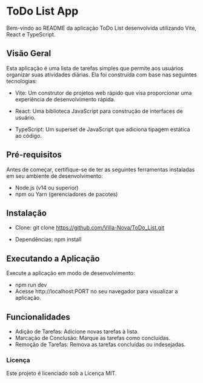 # ToDo List App

Bem-vindo ao README da aplicação ToDo List desenvolvida utilizando Vite, React e TypeScript.

## Visão Geral
Esta aplicação é uma lista de tarefas simples que permite aos usuários organizar suas atividades diárias. Ela foi construída com base nas seguintes tecnologias:

- Vite: Um construtor de projetos web rápido que visa proporcionar uma experiência de desenvolvimento rápida.

- React: Uma biblioteca JavaScript para construção de interfaces de usuário.

- TypeScript: Um superset de JavaScript que adiciona tipagem estática ao código.

## Pré-requisitos
Antes de começar, certifique-se de ter as seguintes ferramentas instaladas em seu ambiente de desenvolvimento:

- Node.js (v14 ou superior)
- npm ou Yarn (gerenciadores de pacotes)

## Instalação

- Clone: git clone https://github.com/Villa-Nova/ToDo_List.git

- Dependências: npm install

## Executando a Aplicação

Execute a aplicação em modo de desenvolvimento: 
- npm run dev
- Acesse http://localhost:PORT no seu navegador para visualizar a aplicação.

## Funcionalidades
- Adição de Tarefas: Adicione novas tarefas à lista.
- Marcação de Conclusão: Marque as tarefas como concluídas.
- Remoção de Tarefas: Remova as tarefas concluídas ou indesejadas.

### Licença
Este projeto é licenciado sob a Licença MIT.